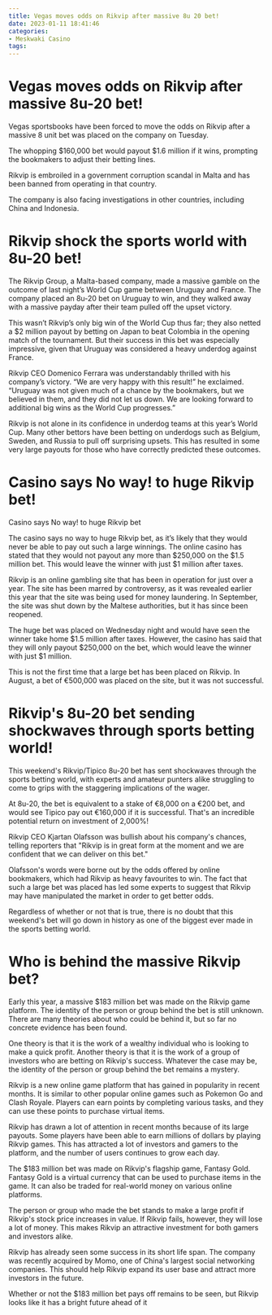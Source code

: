 ```yaml
---
title: Vegas moves odds on Rikvip after massive 8u 20 bet!
date: 2023-01-11 18:41:46
categories:
- Meskwaki Casino
tags:
---
```



#  Vegas moves odds on Rikvip after massive 8u-20 bet!

Vegas sportsbooks have been forced to move the odds on Rikvip after a massive 8 unit bet was placed on the company on Tuesday.

The whopping $160,000 bet would payout $1.6 million if it wins, prompting the bookmakers to adjust their betting lines.

Rikvip is embroiled in a government corruption scandal in Malta and has been banned from operating in that country.

The company is also facing investigations in other countries, including China and Indonesia.

#  Rikvip shock the sports world with 8u-20 bet!

The Rikvip Group, a Malta-based company, made a massive gamble on the outcome of last night’s World Cup game between Uruguay and France. The company placed an 8u-20 bet on Uruguay to win, and they walked away with a massive payday after their team pulled off the upset victory.

This wasn’t Rikvip’s only big win of the World Cup thus far; they also netted a $2 million payout by betting on Japan to beat Colombia in the opening match of the tournament. But their success in this bet was especially impressive, given that Uruguay was considered a heavy underdog against France.

Rikvip CEO Domenico Ferrara was understandably thrilled with his company’s victory. “We are very happy with this result!” he exclaimed. “Uruguay was not given much of a chance by the bookmakers, but we believed in them, and they did not let us down. We are looking forward to additional big wins as the World Cup progresses.”

Rikvip is not alone in its confidence in underdog teams at this year’s World Cup. Many other bettors have been betting on underdogs such as Belgium, Sweden, and Russia to pull off surprising upsets. This has resulted in some very large payouts for those who have correctly predicted these outcomes.

#  Casino says No way! to huge Rikvip bet!

Casino says No way! to huge Rikvip bet

The casino says no way to huge Rikvip bet, as it’s likely that they would never be able to pay out such a large winnings. The online casino has stated that they would not payout any more than $250,000 on the $1.5 million bet. This would leave the winner with just $1 million after taxes.

Rikvip is an online gambling site that has been in operation for just over a year. The site has been marred by controversy, as it was revealed earlier this year that the site was being used for money laundering. In September, the site was shut down by the Maltese authorities, but it has since been reopened.

The huge bet was placed on Wednesday night and would have seen the winner take home $1.5 million after taxes. However, the casino has said that they will only payout $250,000 on the bet, which would leave the winner with just $1 million.

This is not the first time that a large bet has been placed on Rikvip. In August, a bet of €500,000 was placed on the site, but it was not successful.

#  Rikvip's 8u-20 bet sending shockwaves through sports betting world!

This weekend's Rikvip/Tipico 8u-20 bet has sent shockwaves through the sports betting world, with experts and amateur punters alike struggling to come to grips with the staggering implications of the wager.

At 8u-20, the bet is equivalent to a stake of €8,000 on a €200 bet, and would see Tipico pay out €160,000 if it is successful. That's an incredible potential return on investment of 2,000%!

Rikvip CEO Kjartan Olafsson was bullish about his company's chances, telling reporters that "Rikvip is in great form at the moment and we are confident that we can deliver on this bet."

Olafsson's words were borne out by the odds offered by online bookmakers, which had Rikvip as heavy favourites to win. The fact that such a large bet was placed has led some experts to suggest that Rikvip may have manipulated the market in order to get better odds.

Regardless of whether or not that is true, there is no doubt that this weekend's bet will go down in history as one of the biggest ever made in the sports betting world.

#  Who is behind the massive Rikvip bet?

Early this year, a massive $183 million bet was made on the Rikvip game platform. The identity of the person or group behind the bet is still unknown. There are many theories about who could be behind it, but so far no concrete evidence has been found.

One theory is that it is the work of a wealthy individual who is looking to make a quick profit. Another theory is that it is the work of a group of investors who are betting on Rikvip's success. Whatever the case may be, the identity of the person or group behind the bet remains a mystery.

Rikvip is a new online game platform that has gained in popularity in recent months. It is similar to other popular online games such as Pokemon Go and Clash Royale. Players can earn points by completing various tasks, and they can use these points to purchase virtual items.

Rikvip has drawn a lot of attention in recent months because of its large payouts. Some players have been able to earn millions of dollars by playing Rikvip games. This has attracted a lot of investors and gamers to the platform, and the number of users continues to grow each day.

The $183 million bet was made on Rikvip's flagship game, Fantasy Gold. Fantasy Gold is a virtual currency that can be used to purchase items in the game. It can also be traded for real-world money on various online platforms.

The person or group who made the bet stands to make a large profit if Rikvip's stock price increases in value. If Rikvip fails, however, they will lose a lot of money. This makes Rikvip an attractive investment for both gamers and investors alike.

Rikvip has already seen some success in its short life span. The company was recently acquired by Momo, one of China's largest social networking companies. This should help Rikvip expand its user base and attract more investors in the future.

Whether or not the $183 million bet pays off remains to be seen, but Rikvip looks like it has a bright future ahead of it